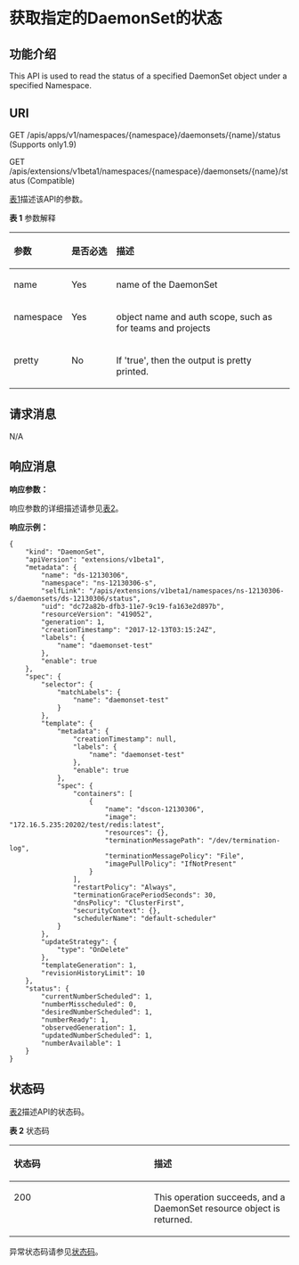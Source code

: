 # 获取指定的DaemonSet的状态<a name="cce_02_0137"></a>

## 功能介绍<a name="section8900016"></a>

This API is used to read the status of a specified DaemonSet object under a specified Namespace.

## URI<a name="section12991283"></a>

GET /apis/apps/v1/namespaces/\{namespace\}/daemonsets/\{name\}/status \(Supports only1.9\)

GET /apis/extensions/v1beta1/namespaces/\{namespace\}/daemonsets/\{name\}/status \(Compatible\)

[表1](#d0e32595)描述该API的参数。

**表 1**  参数解释

<a name="d0e32595"></a>
<table><thead align="left"><tr id="row42328115"><th class="cellrowborder" valign="top" width="18.36816318368163%" id="mcps1.2.4.1.1"><p id="p65652297517"><a name="p65652297517"></a><a name="p65652297517"></a>参数</p>
</th>
<th class="cellrowborder" valign="top" width="16.328367163283673%" id="mcps1.2.4.1.2"><p id="p165661629135114"><a name="p165661629135114"></a><a name="p165661629135114"></a>是否必选</p>
</th>
<th class="cellrowborder" valign="top" width="65.3034696530347%" id="mcps1.2.4.1.3"><p id="p14567629115114"><a name="p14567629115114"></a><a name="p14567629115114"></a>描述</p>
</th>
</tr>
</thead>
<tbody><tr id="row7083912"><td class="cellrowborder" valign="top" width="18.36816318368163%" headers="mcps1.2.4.1.1 "><p id="p36926006"><a name="p36926006"></a><a name="p36926006"></a>name</p>
</td>
<td class="cellrowborder" valign="top" width="16.328367163283673%" headers="mcps1.2.4.1.2 "><p id="p38216549"><a name="p38216549"></a><a name="p38216549"></a>Yes</p>
</td>
<td class="cellrowborder" valign="top" width="65.3034696530347%" headers="mcps1.2.4.1.3 "><p id="p8532797"><a name="p8532797"></a><a name="p8532797"></a>name of the DaemonSet</p>
</td>
</tr>
<tr id="row9686311"><td class="cellrowborder" valign="top" width="18.36816318368163%" headers="mcps1.2.4.1.1 "><p id="p46393742"><a name="p46393742"></a><a name="p46393742"></a>namespace</p>
</td>
<td class="cellrowborder" valign="top" width="16.328367163283673%" headers="mcps1.2.4.1.2 "><p id="p66905650"><a name="p66905650"></a><a name="p66905650"></a>Yes</p>
</td>
<td class="cellrowborder" valign="top" width="65.3034696530347%" headers="mcps1.2.4.1.3 "><p id="p50648570"><a name="p50648570"></a><a name="p50648570"></a>object name and auth scope, such as for teams and projects</p>
</td>
</tr>
<tr id="row53183951"><td class="cellrowborder" valign="top" width="18.36816318368163%" headers="mcps1.2.4.1.1 "><p id="p12932809"><a name="p12932809"></a><a name="p12932809"></a>pretty</p>
</td>
<td class="cellrowborder" valign="top" width="16.328367163283673%" headers="mcps1.2.4.1.2 "><p id="p40924636"><a name="p40924636"></a><a name="p40924636"></a>No</p>
</td>
<td class="cellrowborder" valign="top" width="65.3034696530347%" headers="mcps1.2.4.1.3 "><p id="p26561199"><a name="p26561199"></a><a name="p26561199"></a>If 'true', then the output is pretty printed.</p>
</td>
</tr>
</tbody>
</table>

## 请求消息<a name="section49812686"></a>

N/A

## 响应消息<a name="section45660994"></a>

**响应参数：**

响应参数的详细描述请参见[表2](创建DaemonSet.md#d0e31376)。

**响应示例：**

```
{
    "kind": "DaemonSet",
    "apiVersion": "extensions/v1beta1",
    "metadata": {
        "name": "ds-12130306",
        "namespace": "ns-12130306-s",
        "selfLink": "/apis/extensions/v1beta1/namespaces/ns-12130306-s/daemonsets/ds-12130306/status",
        "uid": "dc72a82b-dfb3-11e7-9c19-fa163e2d897b",
        "resourceVersion": "419052",
        "generation": 1,
        "creationTimestamp": "2017-12-13T03:15:24Z",
        "labels": {
            "name": "daemonset-test"
        },
        "enable": true
    },
    "spec": {
        "selector": {
            "matchLabels": {
                "name": "daemonset-test"
            }
        },
        "template": {
            "metadata": {
                "creationTimestamp": null,
                "labels": {
                    "name": "daemonset-test"
                },
                "enable": true
            },
            "spec": {
                "containers": [
                    {
                        "name": "dscon-12130306",
                        "image": "172.16.5.235:20202/test/redis:latest",
                        "resources": {},
                        "terminationMessagePath": "/dev/termination-log",
                        "terminationMessagePolicy": "File",
                        "imagePullPolicy": "IfNotPresent"
                    }
                ],
                "restartPolicy": "Always",
                "terminationGracePeriodSeconds": 30,
                "dnsPolicy": "ClusterFirst",
                "securityContext": {},
                "schedulerName": "default-scheduler"
            }
        },
        "updateStrategy": {
            "type": "OnDelete"
        },
        "templateGeneration": 1,
        "revisionHistoryLimit": 10
    },
    "status": {
        "currentNumberScheduled": 1,
        "numberMisscheduled": 0,
        "desiredNumberScheduled": 1,
        "numberReady": 1,
        "observedGeneration": 1,
        "updatedNumberScheduled": 1,
        "numberAvailable": 1
    }
}
```

## 状态码<a name="section8295769"></a>

[表2](#d0e32673)描述API的状态码。

**表 2**  状态码

<a name="d0e32673"></a>
<table><thead align="left"><tr id="row56897427"><th class="cellrowborder" valign="top" width="50%" id="mcps1.2.3.1.1"><p id="p45288850"><a name="p45288850"></a><a name="p45288850"></a>状态码</p>
</th>
<th class="cellrowborder" valign="top" width="50%" id="mcps1.2.3.1.2"><p id="p44518222"><a name="p44518222"></a><a name="p44518222"></a>描述</p>
</th>
</tr>
</thead>
<tbody><tr id="row49206190"><td class="cellrowborder" valign="top" width="50%" headers="mcps1.2.3.1.1 "><p id="p26278426"><a name="p26278426"></a><a name="p26278426"></a>200</p>
</td>
<td class="cellrowborder" valign="top" width="50%" headers="mcps1.2.3.1.2 "><p id="p48177787"><a name="p48177787"></a><a name="p48177787"></a>This operation succeeds, and a DaemonSet resource object is returned.</p>
</td>
</tr>
</tbody>
</table>

异常状态码请参见[状态码](状态码.md)。

